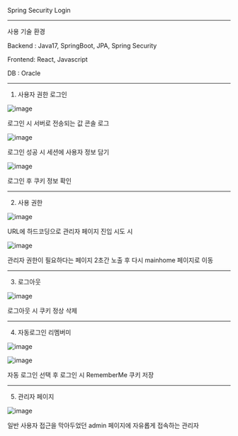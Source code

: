 Spring Security Login

---------------------
사용 기술 환경

Backend : Java17, SpringBoot, JPA, Spring Security

Frontend: React, Javascript

DB : Oracle

-----------------------

1. 사용자 권한 로그인


![image](https://github.com/user-attachments/assets/d3bf23f6-15d5-4d10-ab63-6b12fb50f74c)

로그인 시 서버로 전송되는 값 콘솔 로그

![image](https://github.com/user-attachments/assets/6ee5982d-6c38-4f83-a5b9-ff626eec0a43)

로그인 성공 시 세션에 사용자 정보 담기

![image](https://github.com/user-attachments/assets/49a87323-5326-4d1d-9ef2-c8ef1420cc3d)

로그인 후 쿠키 정보 확인


----------------------------

2. 사용 권한

![image](https://github.com/user-attachments/assets/1ba2225a-fc51-4f2e-9b76-6c6a0c290d18)

URL에 하드코딩으로 관리자 페이지 진입 시도 시


![image](https://github.com/user-attachments/assets/f92c47e8-c1a8-41b0-97a1-396a95995aad)

관리자 권한이 필요하다는 페이지 2초간 노출 후 다시 mainhome 페이지로 이동


----------------------


3. 로그아웃

![image](https://github.com/user-attachments/assets/3ed02996-e049-431e-acfa-86d4b17b95be)

로그아웃 시 쿠키 정상 삭제


------------------------------


4. 자동로그인 리멤버미

![image](https://github.com/user-attachments/assets/fd5f3e73-9017-4dc3-9041-0d98d1b05a54)

![image](https://github.com/user-attachments/assets/3491a64a-0fca-462e-824d-62947057a795)

자동 로그인 선택 후 로그인 시 RememberMe 쿠키 저장


-------------------------


5. 관리자 페이지

![image](https://github.com/user-attachments/assets/f5435b15-4b71-4fb0-8596-2c91df0d92f6)

일반 사용자 접근을 막아두었던 admin 페이지에 자유롭게 접속하는 관리자





